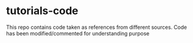 # tutorials-code
This repo contains code taken as references from different sources. Code has been modified/commented for understanding purpose
